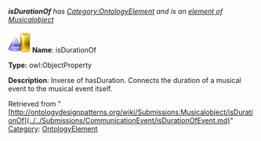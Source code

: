 ___isDurationOf__ has [Category:OntologyElement](../../Category/OntologyElement.md "Category:OntologyElement") and is an [element of](../../Property/ElementOf.md "Property:ElementOf") [Musicalobject](../../Submissions/Musicalobject.md "Submissions:Musicalobject")_


  




[![ObjectProperty](../../images/thumb/c/c3/ObjectProperty.gif/45px-ObjectProperty.gif)](../../Image/ObjectProperty.gif.md "ObjectProperty")
__Name__: isDurationOf 


__Type:__ owl:ObjectProperty 


__Description__: Inverse of hasDuration. Connects the duration of a musical event to the musical event itself. 





Retrieved from "[http://ontologydesignpatterns.org/wiki/Submissions:Musicalobject/isDurationOf](../../Submissions/CommunicationEvent/isDurationOfEvent.md)"
 [Category](http://ontologydesignpatterns.org/wiki/Special:Categories "Special:Categories"): [OntologyElement](../../Category/OntologyElement.md "Category:OntologyElement")
